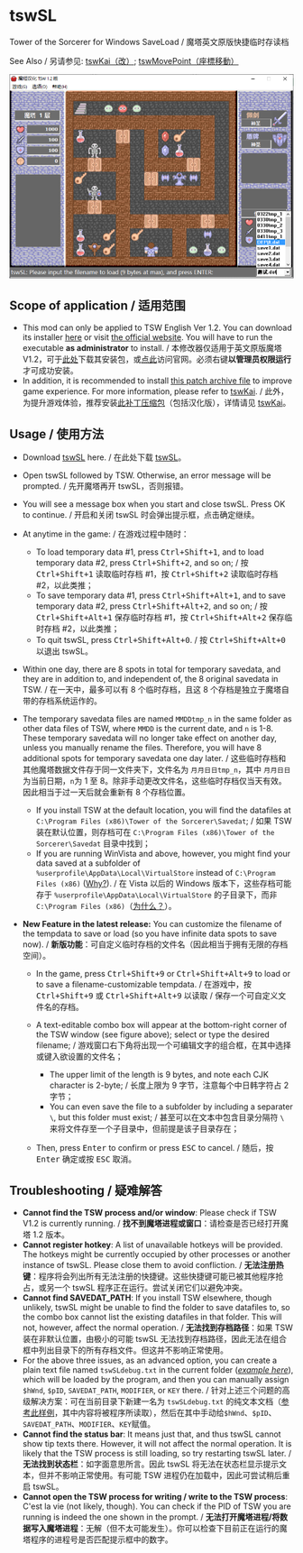 # tswSL
Tower of the Sorcerer for Windows SaveLoad / 魔塔英文原版快捷临时存读档

See Also / 另请参见: [tswKai（改）](https://github.com/Z-H-Sun/tswKai); [tswMovePoint（座標移動）](https://github.com/Z-H-Sun/tswMP)

![](/1.png)

## Scope of application / 适用范围
* This mod can only be applied to TSW English Ver 1.2. You can download its installer <ins>[here](https://ftp.vector.co.jp/14/65/3171/tsw12.exe)</ins> or visit [the official website](http://hp.vector.co.jp/authors/VA013374/game/egame0.html). You will have to run the executable **as administrator** to install. / 本修改器仅适用于英文原版魔塔V1.2，可于<ins>[此处](https://ftp.vector.co.jp/14/65/3171/tsw12.exe)</ins>下载其安装包，或[点此](http://hp.vector.co.jp/authors/VA013374/game/egame0.html)访问官网。必须右键**以管理员权限运行**才可成功安装。
* In addition, it is recommended to install <ins>[this patch archive file](https://github.com/Z-H-Sun/tswKai/raw/main/tsw.patch.zip)</ins> to improve game experience. For more information, please refer to [tswKai](https://github.com/Z-H-Sun/tswKai#game-experience-improvement--%E6%8F%90%E5%8D%87%E6%B8%B8%E6%88%8F%E4%BD%93%E9%AA%8C). / 此外，为提升游戏体验，推荐安装<ins>[此补丁压缩包](https://github.com/Z-H-Sun/tswKai/raw/main/tsw.patch.zip)</ins>（包括汉化版），详情请见 [tswKai](https://github.com/Z-H-Sun/tswKai#game-experience-improvement--%E6%8F%90%E5%8D%87%E6%B8%B8%E6%88%8F%E4%BD%93%E9%AA%8C)。

## Usage / 使用方法
* Download <ins>[tswSL](https://github.com/Z-H-Sun/tswSL/releases/latest/download/tswSL.exe)</ins> here. / 在此处下载 <ins>[tswSL](https://github.com/Z-H-Sun/tswSL/releases/latest/download/tswSL.exe)</ins>。
* Open tswSL followed by TSW. Otherwise, an error message will be prompted. / 先开魔塔再开 tswSL，否则报错。
* You will see a message box when you start and close tswSL. Press OK to continue. / 开启和关闭 tswSL 时会弹出提示框，点击确定继续。
* At anytime in the game: / 在游戏过程中随时：

  * To load temporary data #1, press <kbd><kbd>Ctrl</kbd>+<kbd>Shift</kbd>+<kbd>1</kbd></kbd>, and to load temporary data #2, press <kbd><kbd>Ctrl</kbd>+<kbd>Shift</kbd>+<kbd>2</kbd></kbd>, and so on; / 按 <kbd><kbd>Ctrl</kbd>+<kbd>Shift</kbd>+<kbd>1</kbd></kbd> 读取临时存档 #1，按 <kbd><kbd>Ctrl</kbd>+<kbd>Shift</kbd>+<kbd>2</kbd></kbd> 读取临时存档 #2，以此类推；
  * To save temporary data #1, press <kbd><kbd>Ctrl</kbd>+<kbd>Shift</kbd>+<kbd>Alt</kbd>+<kbd>1</kbd></kbd>, and to save temporary data #2, press <kbd><kbd>Ctrl</kbd>+<kbd>Shift</kbd>+<kbd>Alt</kbd>+<kbd>2</kbd></kbd>, and so on; / 按 <kbd><kbd>Ctrl</kbd>+<kbd>Shift</kbd>+<kbd>Alt</kbd>+<kbd>1</kbd></kbd> 保存临时存档 #1，按 <kbd><kbd>Ctrl</kbd>+<kbd>Shift</kbd>+<kbd>Alt</kbd>+<kbd>2</kbd></kbd> 保存临时存档 #2，以此类推；
  * To quit tswSL, press <kbd><kbd>Ctrl</kbd>+<kbd>Shift</kbd>+<kbd>Alt</kbd>+<kbd>0</kbd></kbd>. / 按 <kbd><kbd>Ctrl</kbd>+<kbd>Shift</kbd>+<kbd>Alt</kbd>+<kbd>0</kbd></kbd> 以退出 tswSL。
* Within one day, there are 8 spots in total for temporary savedata, and they are in addition to, and independent of, the 8 original savedata in TSW. / 在一天中，最多可以有 8 个临时存档，且这 8 个存档是独立于魔塔自带的存档系统运作的。
* The temporary savedata files are named `MMDDtmp_n` in the same folder as other data files of TSW, where `MMDD` is the current date, and `n` is 1-8. These temporary savedata will no longer take effect on another day, unless you manually rename the files. Therefore, you will have 8 additional spots for temporary savedata one day later. / 这些临时存档和其他魔塔数据文件存于同一文件夹下，文件名为 `月月日日tmp_n`，其中 `月月日日` 为当前日期，`n`为 1 至 8。除非手动更改文件名，这些临时存档仅当天有效。因此相当于过一天后就会重新有 8 个存档位置。

  * If you install TSW at the default location, you will find the datafiles at `C:\Program Files (x86)\Tower of the Sorcerer\Savedat`; / 如果 TSW 装在默认位置，则存档可在  `C:\Program Files (x86)\Tower of the Sorcerer\Savedat` 目录中找到；
  * If you are running WinVista and above, however, you might find your data saved at a subfolder of `%userprofile\AppData\Local\VirtualStore` instead of `C:\Program Files (x86)` (<ins>[Why?](https://answers.microsoft.com/en-us/windows/forum/windows_7-windows_programs/please-explain-virtualstore-for-non-experts/d8912f80-b275-48d7-9ff3-9e9878954227)</ins>). / 在 Vista 以后的 Windows 版本下，这些存档可能存于 `%userprofile\AppData\Local\VirtualStore` 的子目录下，而非 `C:\Program Files (x86)`（<ins>[为什么？](https://answers.microsoft.com/en-us/windows/forum/windows_7-windows_programs/please-explain-virtualstore-for-non-experts/d8912f80-b275-48d7-9ff3-9e9878954227)</ins>）。
* **New Feature in the latest release:** You can customize the filename of the tempdata to save or load (so you have infinite data spots to save now). / **新版功能**：可自定义临时存档的文件名（因此相当于拥有无限的存档空间）。

  * In the game, press <kbd><kbd>Ctrl</kbd>+<kbd>Shift</kbd>+<kbd>9</kbd></kbd> or <kbd><kbd>Ctrl</kbd>+<kbd>Shift</kbd>+<kbd>Alt</kbd>+<kbd>9</kbd></kbd> to load or to save a filename-customizable tempdata. / 在游戏中，按 <kbd><kbd>Ctrl</kbd>+<kbd>Shift</kbd>+<kbd>9</kbd></kbd> 或 <kbd><kbd>Ctrl</kbd>+<kbd>Shift</kbd>+<kbd>Alt</kbd>+<kbd>9</kbd></kbd> 以读取 / 保存一个可自定义文件名的存档。
  * A text-editable combo box will appear at the bottom-right corner of the TSW window (see figure above); select or type the desired filename; / 游戏窗口右下角将出现一个可编辑文字的组合框，在其中选择或键入欲设置的文件名；
  
    * The upper limit of the length is 9 bytes, and note each CJK character is 2-byte; / 长度上限为 9 字节，注意每个中日韩字符占 2 字节；
    * You can even save the file to a subfolder by including a separater `\`, but this folder must exist; / 甚至可以在文本中包含目录分隔符 `\` 来将文件存至一个子目录中，但前提是该子目录存在；
  * Then, press <kbd>Enter</kbd> to confirm or press <kbd>ESC</kbd> to cancel. / 随后，按 <kbd>Enter</kbd> 确定或按 <kbd>ESC</kbd> 取消。

## Troubleshooting / 疑难解答
* **Cannot find the TSW process and/or window**: Please check if TSW V1.2 is currently running. / **找不到魔塔进程或窗口**：请检查是否已经打开魔塔 1.2 版本。
* **Cannot register hotkey**: A list of unavailable hotkeys will be provided. The hotkeys might be currently occupied by other processes or another instance of tswSL. Please close them to avoid confliction. / **无法注册热键**：程序将会列出所有无法注册的快捷键。这些快捷键可能已被其他程序抢占，或另一个 tswSL 程序正在运行。尝试关闭它们以避免冲突。
* **Cannot find SAVEDAT_PATH**: If you install TSW elsewhere, though unlikely, tswSL might be unable to find the folder to save datafiles to, so the combo box cannot list the existing datafiles in that folder. This will not, however, affect the normal operation. / **无法找到存档路径**：如果 TSW 装在非默认位置，由极小的可能 tswSL 无法找到存档路径，因此无法在组合框中列出目录下的所有存档文件。但这并不影响正常使用。
* For the above three issues, as an advanced option, you can create a plain text file named `tswSLdebug.txt` in the current folder (*[example here](/tswSLdebug.txt)*), which will be loaded by the program, and then you can manually assign `$hWnd`, `$pID`, `SAVEDAT_PATH`, `MODIFIER`, or `KEY` there. / 针对上述三个问题的高级解决方案：可在当前目录下新建一名为 `tswSLdebug.txt` 的纯文本文档（[参考此样例](/tswSLdebug.txt)，其中内容将被程序所读取），然后在其中手动给`$hWnd`、`$pID`、`SAVEDAT_PATH`、`MODIFIER`、`KEY`赋值。
* **Cannot find the status bar**: It means just that, and thus tswSL cannot show tip texts there. However, it will not affect the normal operation. It is likely that the TSW process is still loading, so try restarting tswSL later. / **无法找到状态栏**：如字面意思所言。因此 tswSL 将无法在状态栏显示提示文本，但并不影响正常使用。有可能 TSW 进程仍在加载中，因此可尝试稍后重启 tswSL。
* **Cannot open the TSW process for writing / write to the TSW process**: C'est la vie (not likely, though). You can check if the PID of TSW you are running is indeed the one shown in the prompt. / **无法打开魔塔进程/将数据写入魔塔进程**：无解（但不太可能发生）。你可以检查下目前正在运行的魔塔程序的进程号是否匹配提示框中的数字。
